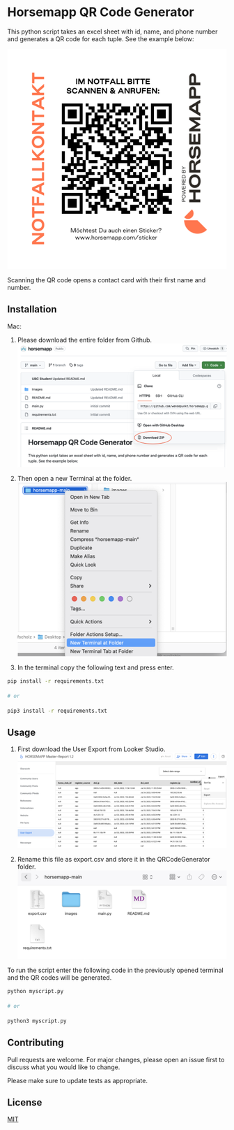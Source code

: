 # Horsemapp QR Code Generator

This python script takes an excel sheet with id, name, and phone number and generates
a QR code for each tuple. See the example below:

![](images/sample.png)

Scanning the QR code opens a contact card with their first name and number. 

## Installation

Mac: 

1. Please download the entire folder from Github.
![](images/instruction1.png)


2. Then open a new Terminal at the folder.
![](images/instruction2.png)


3. In the terminal copy the following text and press enter.
```bash
pip install -r requirements.txt

# or 

pip3 install -r requirements.txt
```

## Usage

1. First download the User Export from Looker Studio.
![](images/instruction3.png)


2. Rename this file as export.csv and store it in the QRCodeGenerator folder.
![](images/instruction4.png)

To run the script enter the following code in the previously opened terminal and the QR codes 
will be generated.

```bash
python myscript.py

# or 

python3 myscript.py
```

## Contributing

Pull requests are welcome. For major changes, please open an issue first
to discuss what you would like to change.

Please make sure to update tests as appropriate.

## License

[MIT](https://choosealicense.com/licenses/mit/)